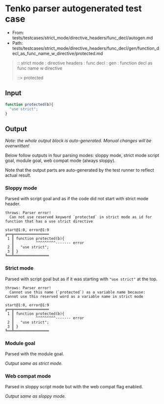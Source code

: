 # Tenko parser autogenerated test case

- From: tests/testcases/strict_mode/directive_headers/func_decl/autogen.md
- Path: tests/testcases/strict_mode/directive_headers/func_decl/gen/function_decl_as_func_name_w_directive/protected.md

> :: strict mode : directive headers : func decl : gen : function decl as func name w directive
>
> ::> protected

## Input


`````js
function protected(b){ 
  "use strict"; 
}
`````

## Output

_Note: the whole output block is auto-generated. Manual changes will be overwritten!_

Below follow outputs in four parsing modes: sloppy mode, strict mode script goal, module goal, web compat mode (always sloppy).

Note that the output parts are auto-generated by the test runner to reflect actual result.

### Sloppy mode

Parsed with script goal and as if the code did not start with strict mode header.

`````
throws: Parser error!
  Can not use reserved keyword `protected` in strict mode as id for function that has a use strict directive

start@1:0, error@1:9
╔══╦════════════════
 1 ║ function protected(b){
   ║          ^^^^^^^^^------- error
 2 ║   "use strict";
 3 ║ }
╚══╩════════════════

`````

### Strict mode

Parsed with script goal but as if it was starting with `"use strict"` at the top.

`````
throws: Parser error!
  Cannot use this name (`protected`) as a variable name because: Cannot use this reserved word as a variable name in strict mode

start@1:0, error@1:9
╔══╦════════════════
 1 ║ function protected(b){
   ║          ^^^^^^^^^------- error
 2 ║   "use strict";
 3 ║ }
╚══╩════════════════

`````


### Module goal

Parsed with the module goal.

_Output same as strict mode._

### Web compat mode

Parsed in sloppy script mode but with the web compat flag enabled.

_Output same as sloppy mode._

